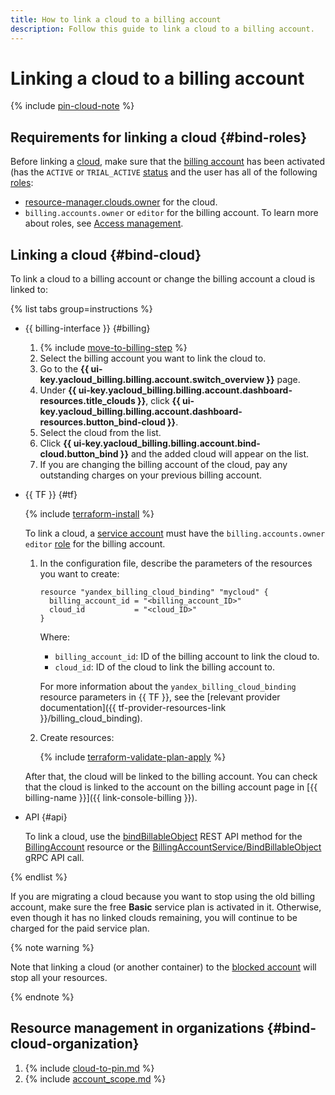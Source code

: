 ```yaml
---
title: How to link a cloud to a billing account
description: Follow this guide to link a cloud to a billing account.
---
```


# Linking a cloud to a billing account

{% include [pin-cloud-note](../_includes/pin-cloud-note.md) %}

## Requirements for linking a cloud {#bind-roles}

Before linking a [cloud](../../resource-manager/concepts/resources-hierarchy.md#cloud), make sure that the [billing account](../concepts/billing-account.md) has been activated (has the `ACTIVE` or `TRIAL_ACTIVE` [status](../concepts/billing-account-statuses.md) and the user has all of the following [roles](../../iam/concepts/access-control/roles.md):
* [resource-manager.clouds.owner](../../resource-manager/security/index.md#resource-manager-clouds-owner) for the cloud.
* `billing.accounts.owner` or `editor` for the billing account. To learn more about roles, see [Access management](../security/index.md#roles-list).

## Linking a cloud {#bind-cloud}

To link a cloud to a billing account or change the billing account a cloud is linked to:

{% list tabs group=instructions %}

- {{ billing-interface }} {#billing}

  1. {% include [move-to-billing-step](../_includes/move-to-billing-step.md) %}
  1. Select the billing account you want to link the cloud to.
  1. Go to the **{{ ui-key.yacloud_billing.billing.account.switch_overview }}** page.
  1. Under **{{ ui-key.yacloud_billing.billing.account.dashboard-resources.title_clouds }}**, click **{{ ui-key.yacloud_billing.billing.account.dashboard-resources.button_bind-cloud }}**.
  1. Select the cloud from the list.
  1. Click **{{ ui-key.yacloud_billing.billing.account.bind-cloud.button_bind }}** and the added cloud will appear on the list.
  1. If you are changing the billing account of the cloud, pay any outstanding charges on your previous billing account.

- {{ TF }} {#tf}

  {% include [terraform-install](../../_includes/terraform-install.md) %}

  To link a cloud, a [service account](../../iam/concepts/users/service-accounts.md) must have the `billing.accounts.owner` `editor` [role](../security/index.md#set-role) for the billing account.
  1. In the configuration file, describe the parameters of the resources you want to create:

     ```hcl
     resource "yandex_billing_cloud_binding" "mycloud" {
       billing_account_id = "<billing_account_ID>"
       cloud_id           = "<cloud_ID>"
     }
     ```

     Where:
     * `billing_account_id`: ID of the billing account to link the cloud to.
     * `cloud_id`: ID of the cloud to link the billing account to.

     For more information about the `yandex_billing_cloud_binding` resource parameters in {{ TF }}, see the [relevant provider documentation]({{ tf-provider-resources-link }}/billing_cloud_binding).
  1. Create resources:

     {% include [terraform-validate-plan-apply](../../_tutorials/_tutorials_includes/terraform-validate-plan-apply.md) %}

  After that, the cloud will be linked to the billing account. You can check that the cloud is linked to the account on the billing account page in [{{ billing-name }}]({{ link-console-billing }}).

- API {#api}

  To link a cloud, use the [bindBillableObject](../api-ref/BillingAccount/bindBillableObject.md) REST API method for the [BillingAccount](../api-ref/BillingAccount/index.md) resource or the [BillingAccountService/BindBillableObject](../api-ref/grpc/BillingAccount/bindBillableObject.md) gRPC API call.

{% endlist %}

If you are migrating a cloud because you want to stop using the old billing account, make sure the free **Basic** service plan is activated in it. Otherwise, even though it has no linked clouds remaining, you will continue to be charged for the paid service plan.

{% note warning %}

Note that linking a cloud (or another container) to the [blocked account](../concepts/billing-account-statuses.md) will stop all your resources.

{% endnote %}

## Resource management in organizations {#bind-cloud-organization}

1. {% include [cloud-to-pin.md](../_includes/clouds-to-pin.md) %}
1. {% include [account_scope.md](../_includes/account-scope.md) %}